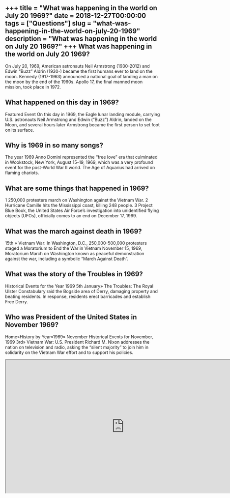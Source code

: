 +++
title = "What was happening in the world on July 20 1969?"
date = 2018-12-27T00:00:00
tags = ["Questions"]
slug = "what-was-happening-in-the-world-on-july-20-1969"
description = "What was happening in the world on July 20 1969?"
+++
What was happening in the world on July 20 1969?
------------------------------------------------

On July 20, 1969, American astronauts Neil Armstrong (1930-2012) and Edwin “Buzz” Aldrin (1930-) became the first humans ever to land on the moon. Kennedy (1917-1963) announced a national goal of landing a man on the moon by the end of the 1960s. Apollo 17, the final manned moon mission, took place in 1972.

What happened on this day in 1969?
----------------------------------

Featured Event On this day in 1969, the Eagle lunar landing module, carrying U.S. astronauts Neil Armstrong and Edwin (“Buzz”) Aldrin, landed on the Moon, and several hours later Armstrong became the first person to set foot on its surface.

Why is 1969 in so many songs?
-----------------------------

The year 1969 Anno Domini represented the “free love” era that culminated in Wookstock, New York, August 15–19, 1969, which was a very profound event for the post-World War II world. The Age of Aquarius had arrived on flaming chariots.

What are some things that happened in 1969?
-------------------------------------------

1 250,000 protesters march on Washington against the Vietnam War. 2 Hurricane Camille hits the Mississippi coast, killing 248 people. 3 Project Blue Book, the United States Air Force’s investigation into unidentified flying objects (UFOs), officially comes to an end on December 17, 1969.

What was the march against death in 1969?
-----------------------------------------

15th » Vietnam War: In Washington, D.C., 250,000-500,000 protesters staged a Moratorium to End the War in Vietnam November 15, 1969, Moratorium March on Washington known as peaceful demonstration against the war, including a symbolic “March Against Death”.

What was the story of the Troubles in 1969?
-------------------------------------------

Historical Events for the Year 1969 5th January» The Troubles: The Royal Ulster Constabulary raid the Bogside area of Derry, damaging property and beating residents. In response, residents erect barricades and establish Free Derry.

Who was President of the United States in November 1969?
--------------------------------------------------------

Home»History by Year»1969» November Historical Events for November, 1969 3rd» Vietnam War: U.S. President Richard M. Nixon addresses the nation on television and radio, asking the “silent majority” to join him in solidarity on the Vietnam War effort and to support his policies.

<iframe allow="accelerometer; autoplay; clipboard-write; encrypted-media; gyroscope; picture-in-picture" allowfullscreen="" class="__youtube_prefs__  epyt-is-override  no-lazyload" data-no-lazy="1" data-origheight="433" data-origwidth="770" data-skipgform_ajax_framebjll="" height="433" id="_ytid_67157" loading="lazy" src="https://www.youtube.com/embed/Dxf3QSsYoR4?enablejsapi=1&autoplay=0&cc_load_policy=0&cc_lang_pref=&iv_load_policy=1&loop=0&modestbranding=0&rel=1&fs=1&playsinline=0&autohide=2&theme=dark&color=red&controls=1&" title="YouTube player" width="770"></iframe>